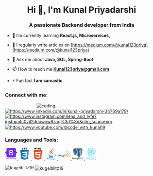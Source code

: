 <h1 align="center">Hi 👋, I'm Kunal Priyadarshi</h1>
<h3 align="center">A passionate Backend developer from India</h3>

- 🌱 I’m currently learning **React.js, Microservices,**

- 📝 I regularly write articles on [https://medium.com/@kunal123priya](https://medium.com/@kunal123priya)

- 💬 Ask me about **Java, SQL, Spring-Boot**

- 📫 How to reach me **Kunal123priya@gmail.com**

- ⚡ Fun fact **I am sarcastic**

<h3 align="left">Connect with me:</h3>
<img align="right" alt ="coding" width="400" src="https://images.squarespace-cdn.com/content/v1/5769fc401b631bab1addb2ab/1541580611624-TE64QGKRJG8SWAIUS7NS/coding-freak.gif">
<p align="left">
<a href="https://linkedin.com/in/https://www.linkedin.com/in/kunal-priyadarshi-34769a179/" target="blank"><img align="center" src="https://raw.githubusercontent.com/rahuldkjain/github-profile-readme-generator/master/src/images/icons/Social/linked-in-alt.svg" alt="https://www.linkedin.com/in/kunal-priyadarshi-34769a179/" height="30" width="40" /></a>
<a href="https://instagram.com/https://www.instagram.com/lens_and_lyfe?igsh=mtc0zjl2dduwow8zaq%3d%3d&utm_source=qr" target="blank"><img align="center" src="https://raw.githubusercontent.com/rahuldkjain/github-profile-readme-generator/master/src/images/icons/Social/instagram.svg" alt="https://www.instagram.com/lens_and_lyfe?igsh=mtc0zjl2dduwow8zaq%3d%3d&utm_source=qr" height="30" width="40" /></a>
<a href="https://www.youtube.com/c/https://www.youtube.com/@code_with_kunal19" target="blank"><img align="center" src="https://raw.githubusercontent.com/rahuldkjain/github-profile-readme-generator/master/src/images/icons/Social/youtube.svg" alt="https://www.youtube.com/@code_with_kunal19" height="30" width="40" /></a>
</p>

<h3 align="left">Languages and Tools:</h3>
<p align="left"> <a href="https://getbootstrap.com" target="_blank" rel="noreferrer"> <img src="https://raw.githubusercontent.com/devicons/devicon/master/icons/bootstrap/bootstrap-plain-wordmark.svg" alt="bootstrap" width="40" height="40"/> </a> <a href="https://www.w3schools.com/css/" target="_blank" rel="noreferrer"> <img src="https://raw.githubusercontent.com/devicons/devicon/master/icons/css3/css3-original-wordmark.svg" alt="css3" width="40" height="40"/> </a> <a href="https://www.w3.org/html/" target="_blank" rel="noreferrer"> <img src="https://raw.githubusercontent.com/devicons/devicon/master/icons/html5/html5-original-wordmark.svg" alt="html5" width="40" height="40"/> </a> <a href="https://www.java.com" target="_blank" rel="noreferrer"> <img src="https://raw.githubusercontent.com/devicons/devicon/master/icons/java/java-original.svg" alt="java" width="40" height="40"/> </a> <a href="https://www.mysql.com/" target="_blank" rel="noreferrer"> <img src="https://raw.githubusercontent.com/devicons/devicon/master/icons/mysql/mysql-original-wordmark.svg" alt="mysql" width="40" height="40"/> </a> <a href="https://www.postgresql.org" target="_blank" rel="noreferrer"> <img src="https://raw.githubusercontent.com/devicons/devicon/master/icons/postgresql/postgresql-original-wordmark.svg" alt="postgresql" width="40" height="40"/> </a> <a href="https://reactjs.org/" target="_blank" rel="noreferrer"> <img src="https://raw.githubusercontent.com/devicons/devicon/master/icons/react/react-original-wordmark.svg" alt="react" width="40" height="40"/> </a> </p>

<p><img align="left" src="https://github-readme-stats.vercel.app/api/top-langs?username=kugelblitz19&show_icons=true&locale=en&layout=compact" alt="kugelblitz19" /></p>

<p>&nbsp;<img align="center" src="https://github-readme-stats.vercel.app/api?username=kugelblitz19&show_icons=true&locale=en" alt="kugelblitz19" /></p>



